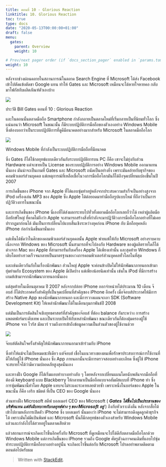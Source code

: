 ```yaml
---
title: ตอนที่ 10 - Glorious Reaction
linktitle: 10. Glorious Reaction
toc: true
type: docs
date: "2020-05-13T00:00:00+01:00"
draft: false
menu:
  gates:
    parent: Overview
    weight: 10

# Prev/next pager order (if `docs_section_pager` enabled in `params.toml`)
weight: 10
---
```


หลังจากช่วงผ่อนคลายในสถานการณ์ในตลาด Search Engine ที่ Microsoft ได้ส่ง Facebook เข้าไปตัดแข้งตัดขา Google แทน ทำให้ Gates และ Microsoft เหมือนจะได้หายใจหายคอ กลับมาโฟกัสกับผลิตภัณฑ์ตัวเองบ้าง

![](https://t0.blockdit.com/photos/2019/09/5d890a25aebac11fcccdf137_800x0xcover_mvXeaVpG.jpg)

ประวัติ Bill Gates ตอนที่ 10 : Glorious Reaction

และในตอนนั้นตลาดมือถือ Smartphone กำลังกลายเป็นตลาดใหม่ที่เริ่มกลายเป็นที่นิยมทั่วโลก ซึ่งแน่นอนว่า Microsoft ในขณะนั้น ก็มีระบบปฏิบัติการมือถือของตัวเองอย่าง Windows Mobile ซึ่งต้องบอกว่าเป็นระบบปฏิบัติการที่ดูดีมีอนาคตอย่างมากสำหรับ Microsoft ในตลาดมือถือโลก

![](https://t0.blockdit.com/photos/2019/09/5d890a65aebac11fccce12e5_800x0xcover_yDFJ2YtC.jpg)

Windows Mobile ที่กำลังเป็นระบบปฏิบัติการมือถือที่มีอนาคต

ซึ่ง Gates ก็ได้ใช้กลยุทธ์แบบเดียวกันกับระบบปฏิบัติการบน PC ก็คือ เขาจะไม่ยุ่งกับส่วน Hardware แต่จะขายเป็น License ของระบบปฏิบัติการอย่าง Windows Mobile ออกมาแทนนั่นเอง มันน่าจะเป็นเกมที่ Gates และ Microsoft ถนัดเป็นอย่างยิ่ง เพราะมันคล้ายกับธุรกิจของคอมพิวเตอร์ส่วนบุคคล แต่เหตุการณ์ที่เหลือเชื่อในวงการมือถือโลกมันก็ได้ถึงจุดเปลี่ยนแปลงขึ้นในปี 2007

การเกิดขึ้นของ iPhone จาก Apple ที่ได้แอบซุ่มทำอยู่หลังจากประสบความสำเร็จเป็นอย่างสูงจาก iPod เครื่องเล่น MP3 ของ Apple ซึ่ง Apple ได้ต่อยอดมาทำมือถือรูปแบบใหม่ ที่ถือว่าเป็นการปฏิวัติวงการในขณะนั้น

และการเกิดขึ้นของ iPhone นี่เองที่ได้ส่งผลกระทบไปทั่วทั้งตลาดมือถือโลกเลยก็ว่าได้ เหล่าผู้ผลิตมือถือยักษ์ใหญ่ ที่คาดไม่ถึงว่า Apple จะสามารถสร้างสิ่งที่กำลังจะมาปฏิวัติวงการมือถือโลกอย่างที่ไม่เคยปรากฏมาก่อนได้ มันเป็นการเปลี่ยนไปแบบสิ้นเชิงระหว่างยุคก่อน iPhone กับ มือถือยุคหลัง iPhone ก่อกำเนิดขึ้นมานั่นเอง

แต่เห็นได้ชัดว่าในศึกของคอมพิวเตอร์ส่วนบุคคลนั้น Apple พ่ายแพ้ให้กับ Microsoft อย่างราบคาบ เนื่องจาก Windows ของ Microsoft นั้นสามารถที่จะไปลงกับ Hardware ของผู้ผลิตรายใดก็ได้ ต่างจาก Mac ของ Apple ที่สามารถรันกับเครื่อง Apple ได้เพียงเท่านั้น และสุดท้าย Windows ก็เติบโตอย่างรวดเร็วจนกลายเป็นมาตรฐานของวงการคอมพิวเตอร์ส่วนบุคคลทั่วโลกในที่สุด

และเช่นเดียวกันกับในเรื่องนักพัฒนา ส่วนใหญ่ Apple จะค่อนข้างปิดไม่ให้นักพัฒนาภายนอกเข้ามายุ่มย่ามกับ Ecosystem ของ Apple มีเปิดบ้าง แต่เพียงน้อยนิดเท่านั้น เช่นใน iPod ที่มีการสร้างเกมส์เข้ามาจากนักพัฒนาภายนอกนั่นเอง

แต่สุดท้ายในเดือนตุลาคม ปี 2007 หลังจากปล่อย iPhone ออกจำหน่ายได้ประมาณ 10 เดือน จ๊อบส์ ก็ได้ประกาศครั้งสำคัญที่เป็นจุดเปลี่ยนที่สำคัญของ iPhone อีกครั้ง เมื่อจ๊อบส์ประกาศให้มีการสร้าง Native App ของนักพัฒนาภายนอก และมีการวางแผนจะเอา SDK \(Software Development Kit\) ให้เหล่านักพัฒนาได้ในเดือนกุมภาพันธ์ปี 2008

แต่มันเป็นการตัดสินใจเชิงยุทธศาสตร์ที่สำคัญของจ๊อบส์ ที่ต้อง balance กันระหว่าง การสร้างแพลตฟอร์มระดับเทพ และเป็นระบบเปิดให้กับเหล่านักพัฒนา ขณะเดียวกันก็ต้องคุ้มครองผู้ใช้ iPhone จาก ไวรัส มัลแวร์ รวมถึงการเข้าถึงข้อมูลความเป็นส่วนตัวของผู้ใช้งานด้วย

![](https://t0.blockdit.com/photos/2019/09/5d890a97aebac11fccce2c43_800x0xcover_cABrFBA7.jpg)

จ๊อบส์ตัดสินใจครั้งสำคัญให้นักพัฒนาภายนอกมาเข้าร่วมกับ iPhone

ซึ่งทำให้แม้จะไม่เปิดหมดซะทีเดียว แต่จ๊อบส์ เชื่อในแนวทางของตนเพื่อรักษาประสบการณ์การใช้งานที่ดีให้กับผู้ใช้ iPhone นั่นเอง ซึ่ง App ภายนอกนั้นจะมีการตรวจสอบอย่างละเอียด ซึ่งผู้ใช้ iPhone จะสบายใจได้ว่ามีความปลอดภัยสูงสุดนั่นเอง

และทางฝั่ง Google ก็ได้เริ่มแอบทำบางอย่างลับ ๆ โดยหลังจากเปลี่ยนแผนโดยฉับพลันจากมือถือที่ต้องมี keyboard แบบ Blackberry ให้กลายมาเป็นมือถือแบบจอสัมผัสแบบที่ iPhone ทำ ซึ่งการซุ่มพัฒนานี้ทำโดย Apple แทบจะไม่ระแคะระคายเลยด้วยซ้ำ เพราะหนึ่งในบอร์ดของ Apple ในขณะนั้น ก็คือ เอริก ชมิตต์ ที่เป็น CEO ของ Google นั่นเอง

ส่วนทางฝั่ง Microsoft สตีฟ บอลเมอร์ CEO ของ Microsoft \(  _**Gates ได้ขึ้นไปเป็นประธานของบริษัทแทน แต่ยังมีบทบาทกับกลยุทธ์ต่าง ๆ ของ Microsoft อยู่**_ \) ถึงกับหัวเราะดังลั่น หลังจากสื่อได้เข้าไปถามหลังการเปิดตัว iPhone ซึ่ง บอลเมอร์ นั้นมองว่า iPhone จะไม่สามารถดึงดูดลูกค้าธุรกิจได้ เพราะมันไม่มีแป้นพิมพ์ และ Microsoft นั้นก็มีกลยุทธ์ของตัวเองสำหรับ Windows Mobile แล้วและกำลังไปได้สวยอยู่ในตลาดเสียด้วย

แล้วสถานการณ์จะเกิดอะไรขึ้นอีกครั้งกับ Microsoft ที่ดูเหมือนจะไปได้ดีกับตลาดมือถือโลกด้วย Windows Mobile แต่การเกิดขึ้นของ iPhone รวมถึง Google ศัตรูตัวฉกาจคนเดิมที่แอบไปซุ่มทำระบบปฏิบัติการมือถือบางอย่างอยู่นั้น จะเกิดอะไรขึ้นต่อกับ Microsoft โปรดอย่าพลาดติดตามตอนต่อไปครับผม

> Written with [StackEdit](https://www.blockdit.com/articles/5d890b16aebac11fccce5db0).
